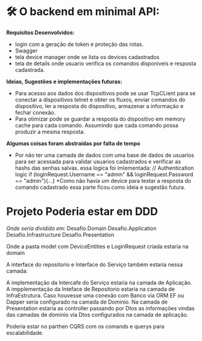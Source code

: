 # 🛠️ O backend em minimal API:

**Requisitos Desenvolvidos:**
* login com a geração de token e proteção das rotas.
* Swagger
* tela device manager onde se lista os devices cadastrados
* tela de details onde usuario verifica os comandos disponiveis e resposta cadastrada.
  
**Ideias, Sugestões e implementações futuras:**
* Para acesso aos dados dos dispositivos pode se usar TcpCLient para se conectar a dispositivos telnet e obter os fluxos, enviar comandos do dispositivo,
  ler a resposta do dispositivo, armazenar a informação e fechar conexão.
* Para otimizar pode se guardar a resposta do dispositivo em memory cache para cada comando.
  Assumindo que cada comando possa produzir a mesma resposta.
  
**Algumas coisas foram abstraidas por falta de tempo**

* Por não ter uma camada de dados com uma base de dados de usuarios para ser acessada para validar usuarios cadastrados e
  verificar as hashs das senhas salvas.
  essa logica foi imlementada:
  // Authentication logic
if (loginRequest.Username == "admin" && loginRequest.Password == "admin"){...}
*Como  não havia  um device para testar a resposta do comando cadastrado essa parte ficou como ideia e sugestão futura.

# Projeto Poderia estar em DDD

*Onde seria dividido em:*
    Desafio.Domain
    Desafio.Application
    Desafio.Infrastructure
    Desafio.Presentation

Onde a pasta model com DeviceEntities e LoginRequest criada estaria na domain

A interface do repositorio e Interface do Serviço também estaria nessa camada:

A implementação da Intercafe do Serviço estaria na camada de Aplicação.
A impplementação da Inteface de Repositorio estaria na camada de InfraEstrutura.
Caso houvesse uma conexão com Banco via ORM EF ou Dapper seria configurado na camada de Dominio.
Na camada de Presentation estaria as controller passando por Dtos as informações vindas das camadas de dominio via Dtos configurados na camada de aplicação.

Poderia estar no parthen CQRS com os comands e querys para escalabilidade.


